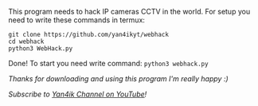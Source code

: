 This program needs to hack IP cameras CCTV in the world.
For setup you need to write these commands in termux:
```
git clone https://github.com/yan4ikyt/webhack
cd webhack
python3 WebHack.py
```

Done!
To start you need write command: `python3 webhack.py`

*Thanks for downloading and using this program I'm really happy :)*

*Subscribe to [Yan4ik Channel on YouTube](https://youtube.com/channel/UCu6l8wKI7WGlwoD1It_vcdw)!*
